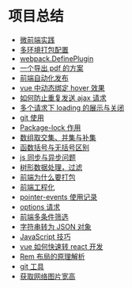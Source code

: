 <!--
 * @Author: hejianfang
 * @Email: hejianfang@meishubao.com
 * @Date: 2021-08-11 10:32:39
 * @LastEditors: hejianfang
 * @LastEditTime: 2021-08-30 18:51:52
 * @Description:
-->

# 项目总结

- [微前端实践](/page1/qiankun/)
- [多环境打包配置](/page1/build/)
- [webpack.DefinePlugin](/page1/webpack/)
- [一个导出 pdf 的方案](/page1/exportPdf/)
- [前端自动化发布](/page1/scp2/)
- [vue 中动态绑定 hover 效果](/page1/hover/)
- [如何防止重复发送 ajax 请求](/page1/axios/)
- [多个请求下 loading 的展示与关闭](/page1/loading/)
- [git 使用](/page1/git/)
- [Package-lock 作用](/page1/package/)
- [数组取交集、并集与补集](/page1/array/)
- [函数括号与无括号区别](/page1/function/)
- [js 同步与异步问题](/page1/js/)
- [树形数据处理，过滤](/page1/tree/)
- [前端为什么要打包](/page1/build1/)
- [前端工程化](/page1/engineering/)
- [pointer-events 使用记录](/page1/pointer/)
- [options 请求](/page1/options/)
- [前端多条件筛选](/page1/select/)
- [字符串转为 JSON 对象](/page1/字符串转为JSON对象/)
- [JavaScript 技巧](/page1/JavaScript技巧/)
- [vue 如何快速转 react 开发](/page1/vue如何快速转react开发/)
- [Rem 布局的原理解析](/page1/Rem布局的原理解析/)
- [git 工具](/page1/git_release/)
- [获取网络图片宽高](/page1/img/)
